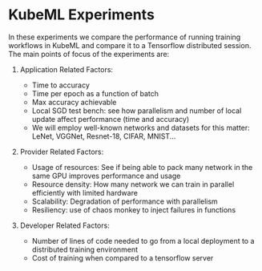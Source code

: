# KubeML Experiments

In these experiments we compare the performance of running training workflows in KubeML and compare it to a Tensorflow
distributed session. The main points of focus of the experiments are:

1. Application Related Factors:
    * Time to accuracy
    * Time per epoch as a function of batch
    * Max accuracy achievable
    * Local SGD test bench: see how parallelism and number of local update affect performance (time and accuracy)
    * We will employ well-known networks and datasets for this matter: LeNet, VGGNet, Resnet-18, CIFAR, MNIST...
    
2. Provider Related Factors:
    * Usage of resources: See if being able to pack many network in the same GPU improves performance and usage
    * Resource density: How many network we can train in parallel efficiently with limited hardware
    * Scalability: Degradation of performance with parallelism
    * Resiliency: use of chaos monkey to inject failures in functions
    
3. Developer Related Factors:
    * Number of lines of code needed to go from a local deployment to a distributed training environment
    * Cost of training when compared to a tensorflow server